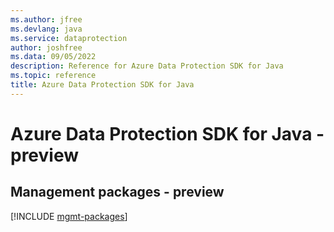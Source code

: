 ```yaml
---
ms.author: jfree
ms.devlang: java
ms.service: dataprotection
author: joshfree
ms.data: 09/05/2022
description: Reference for Azure Data Protection SDK for Java
ms.topic: reference
title: Azure Data Protection SDK for Java
---
```

# Azure Data Protection SDK for Java - preview

## Management packages - preview
[!INCLUDE [mgmt-packages](data-protection-mgmt-index.md)]